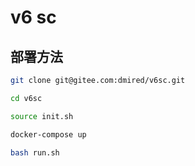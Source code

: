 # v6 sc

## 部署方法

```sh
git clone git@gitee.com:dmired/v6sc.git

cd v6sc

source init.sh

docker-compose up

bash run.sh
```